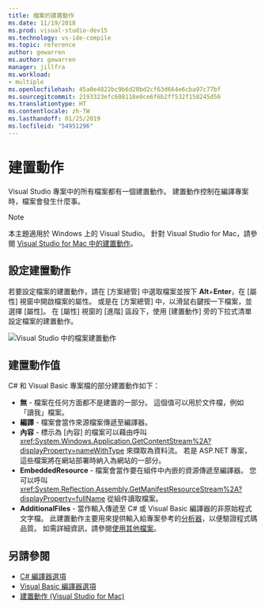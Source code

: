 ```yaml
---
title: 檔案的建置動作
ms.date: 11/19/2018
ms.prod: visual-studio-dev15
ms.technology: vs-ide-compile
ms.topic: reference
author: gewarren
ms.author: gewarren
manager: jillfra
ms.workload:
- multiple
ms.openlocfilehash: 45a0e4822bc9b6d20bd2cf63d664e6cba97c77bf
ms.sourcegitcommit: 2193323efc608118e0ce6f6b2ff532f158245d56
ms.translationtype: HT
ms.contentlocale: zh-TW
ms.lasthandoff: 01/25/2019
ms.locfileid: "54951296"
---
```

# <a name="build-actions"></a>建置動作

Visual Studio 專案中的所有檔案都有一個建置動作。 建置動作控制在編譯專案時，檔案會發生什麼事。

> [!NOTE]
> 本主題適用於 Windows 上的 Visual Studio。 針對 Visual Studio for Mac，請參閱 [Visual Studio for Mac 中的建置動作](/visualstudio/mac/build-actions)。

## <a name="set-a-build-action"></a>設定建置動作

若要設定檔案的建置動作，請在 [方案總管] 中選取檔案並按下 **Alt**+**Enter**，在 [屬性] 視窗中開啟檔案的屬性。 或是在 [方案總管] 中，以滑鼠右鍵按一下檔案，並選擇 [屬性]。 在 [屬性] 視窗的 [進階] 區段下，使用 [建置動作] 旁的下拉式清單設定檔案的建置動作。

![Visual Studio 中的檔案建置動作](media/build-actions.png)

## <a name="build-action-values"></a>建置動作值

C# 和 Visual Basic 專案檔的部分建置動作如下：

* **無** - 檔案在任何方面都不是建置的一部分。 這個值可以用於文件檔，例如「讀我」檔案。
* **編譯** - 檔案會當作來源檔案傳遞至編譯器。
* **內容** - 標示為 [內容] 的檔案可以藉由呼叫 <xref:System.Windows.Application.GetContentStream%2A?displayProperty=nameWithType> 來擷取為資料流。 若是 ASP.NET 專案，這些檔案將在網站部署時納入為網站的一部分。
* **EmbeddedResource** - 檔案會當作要在組件中內嵌的資源傳遞至編譯器。 您可以呼叫 <xref:System.Reflection.Assembly.GetManifestResourceStream%2A?displayProperty=fullName> 從組件讀取檔案。
* **AdditionalFiles** - 當作輸入傳遞至 C# 或 Visual Basic 編譯器的非原始程式文字檔。 此建置動作主要用來提供輸入給專案參考的[分析器](../code-quality/roslyn-analyzers-overview.md)，以便驗證程式碼品質。 如需詳細資訊，請參閱[使用其他檔案](https://github.com/dotnet/roslyn/blob/master/docs/analyzers/Using%20Additional%20Files.md)。

## <a name="see-also"></a>另請參閱

- [C# 編譯器選項](/dotnet/csharp/language-reference/compiler-options/listed-alphabetically)
- [Visual Basic 編譯器選項](/dotnet/visual-basic/reference/command-line-compiler/compiler-options-listed-alphabetically)
- [建置動作 (Visual Studio for Mac)](/visualstudio/mac/build-actions)